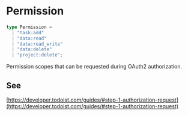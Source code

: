 # Permission

```ts
type Permission = 
  | "task:add"
  | "data:read"
  | "data:read_write"
  | "data:delete"
  | "project:delete";
```

Permission scopes that can be requested during OAuth2 authorization.

## See

[https://developer.todoist.com/guides/#step-1-authorization-request](https://developer.todoist.com/guides/#step-1-authorization-request)
